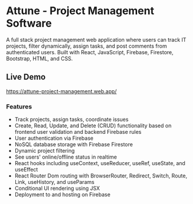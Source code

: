 # Attune - Project Management Software

A full stack project management web application where users can track IT projects, filter dynamically, assign tasks, and post comments from authenticated users. Built with React, JavaScript, Firebase, Firestore, Bootstrap, HTML, and CSS.  

## Live Demo

https://attune-project-management.web.app/  

### Features
- Track projects, assign tasks, coordinate issues  
- Create, Read, Update, and Delete (CRUD) functionality based on frontend user validation and backend Firebase rules  
- User authentication via Firebase  
- NoSQL database storage with Firebase Firestore  
- Dynamic project filtering  
- See users' online/offline status in realtime   
- React hooks including useContext, useReducer, useRef, useState, and useEffect  
- React Router Dom routing with BrowserRouter, Redirect, Switch, Route, Link, useHistory, and useParams   
- Conditional UI rendering using JSX  
- Deployment to and hosting on Firebase  
